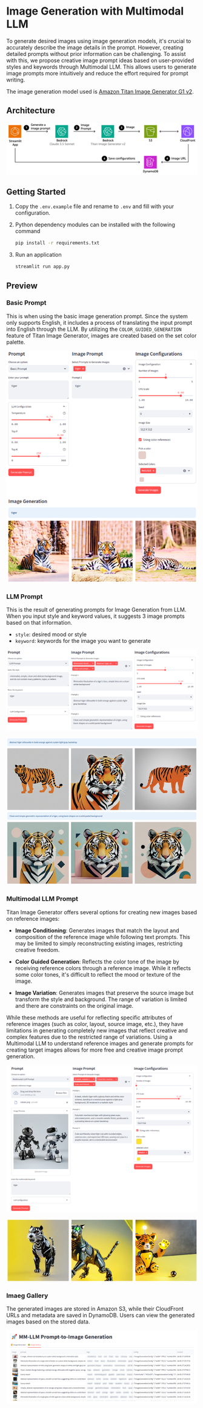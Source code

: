 # Image Generation with Multimodal LLM

To generate desired images using image generation models, it's crucial to accurately describe the image details in the prompt. However, creating detailed prompts without prior information can be challenging. To assist with this, we propose creative image prompt ideas based on user-provided styles and keywords through Multimodal LLM. This allows users to generate image prompts more intuitively and reduce the effort required for prompt writing.

The image generation model used is [Amazon Titan Image Generator G1 v2](https://docs.aws.amazon.com/bedrock/latest/userguide/titan-image-models.html).

## Architecture

![architecture](./assets/architecture.png)

## Getting Started

1. Copy the `.env.example` file and rename to `.env` and fill with your configuration.

2. Python dependency modules can be installed with the following command

   ```sh
   pip install -r requirements.txt
   ```

3. Run an application

   ```sh
   streamlit run app.py
   ```

## Preview

### Basic Prompt

This is when using the basic image generation prompt. Since the system only supports English, it includes a process of translating the input prompt into English through the LLM.
By utilizing the `COLOR_GUIDED_GENERATION` feature of Titan Image Generator, images are created based on the set color palette.

![Basic Prompt](./assets/basic-prompt.png)

### LLM Prompt

This is the result of generating prompts for Image Generation from LLM. When you input style and keyword values, it suggests 3 image prompts based on that information.

- `style`: desired mood or style
- `keyword`: keywords for the image you want to generate

![LLM Prompt](./assets/llm-promt.png)

![LLM Prompt Result](./assets/llm-promt-result.png)

### Multimodal LLM Prompt

Titan Image Generator offers several options for creating new images based on reference images:

- **Image Conditioning**: Generates images that match the layout and composition of the reference image while following text prompts. This may be limited to simply reconstructing existing images, restricting creative freedom.

- **Color Guided Generation**: Reflects the color tone of the image by receiving reference colors through a reference image. While it reflects some color tones, it's difficult to reflect the mood or texture of the image.

- **Image Variation**: Generates images that preserve the source image but transform the style and background. The range of variation is limited and there are constraints on the original image.

While these methods are useful for reflecting specific attributes of reference images (such as color, layout, source image, etc.), they have limitations in generating completely new images that reflect creative and complex features due to the restricted range of variations. Using a Multimodal LLM to understand reference images and generate prompts for creating target images allows for more free and creative image prompt generation.

![MM LLM Prompt](./assets/mm-llm-prompt.png)

![MM LLM Prompt Result](./assets/mm-llm-prompt-result.png)

### Imaeg Gallery

The generated images are stored in Amazon S3, while their CloudFront URLs and metadata are saved in DynamoDB. Users can view the generated images based on the stored data.

![Image Gallery](./assets/gallery.png)

